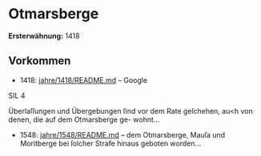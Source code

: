 # Otmarsberge

**Ersterwähnung:** 1418

## Vorkommen
- 1418: [jahre/1418/README.md](../jahre/1418/README.md) – Google


SIL 4

Überlaſſungen und Übergebungen ſind vor dem Rate
geſchehen, au<h von denen, die auf dem Otmarsberge ge-
wohnt...
- 1548: [jahre/1548/README.md](../jahre/1548/README.md) – dem Otmarsberge, Mauſa und
Moritberge bei ſolcher Strafe hinaus geboten worden...
